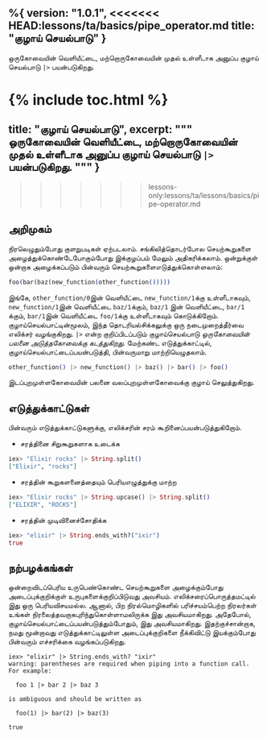 %{
  version: "1.0.1",
<<<<<<< HEAD:lessons/ta/basics/pipe_operator.md
  title: "குழாய் செயல்பாடு"
}
---

ஒருகோவையின் வெளியீட்டை, மற்றொருகோவையின் முதல் உள்ளீடாக அனுப்ப குழாய் செயல்பாடு `|>` பயன்படுகிறது.

{% include toc.html %}
=======
  title: "குழாய் செயல்பாடு",
  excerpt: """
  ஒருகோவையின் வெளியீட்டை, மற்றொருகோவையின் முதல் உள்ளீடாக அனுப்ப குழாய் செயல்பாடு `|>` பயன்படுகிறது.
  """
}
---
>>>>>>> lessons-only:lessons/ta/lessons/basics/pipe-operator.md

## அறிமுகம்

நிரலெழுதும்போது குளறுபடிகள் ஏற்படலாம். சங்கிலித்தொடர்போல செயற்கூறுகளை அழைத்துக்கொண்டேபோகும்போது இக்குழப்பம் மேலும் அதிகரிக்கலாம். ஒன்றுக்குள் ஒன்றாக அழைக்கப்படும் பின்வரும் செயற்கூறுகளைஎடுத்துக்கொள்ளலாம்:

```elixir
foo(bar(baz(new_function(other_function()))))
```

இங்கே, `other_function/0`இன் வெளியீட்டை `new_function/1`க்கு உள்ளீடாகவும், `new_function/1`இன் வெளியீட்டை `baz/1`க்கும், `baz/1` இன் வெளியீட்டை, `bar/1` க்கும், `bar/1`இன் வெளியீட்டை `foo/1`க்கு உள்ளீடாகவும் கொடுக்கிறோம். குழாய்செயல்பாட்டின்மூலம், இந்த தொடரியல்சிக்கலுக்கு ஒரு நடைமுறைத்தீர்வை எலிக்சர் வழங்குகிறது. `|>` என்ற குறிப்பிடப்படும் குழாய்செயல்பாடு *ஒருகோவையின் பலனை அடுத்தகோவைக்கு கடத்துகிறது*. மேற்கண்ட எடுத்துக்காட்டில், குழாய்செயல்பாட்டைப்பயன்படுத்தி, பின்வருமாறு மாற்றியெழுதலாம்.

```elixir
other_function() |> new_function() |> baz() |> bar() |> foo()
```

இடப்புறமுள்ளகோவையின் பலனை வலப்புறமுள்ளகோவைக்கு குழாய் செலுத்துகிறது.

## எடுத்துக்காட்டுகள்

பின்வரும் எடுத்துக்காட்டுகளுக்கு, எலிக்சரின் சரம் கூறினைப்பயன்படுத்துகிறோம்.

- சரத்தினை சிறுகூறுகளாக உடைக்க

```elixir
iex> "Elixir rocks" |> String.split()
["Elixir", "rocks"]
```

- சரத்தின் கூறுகளனைத்தையும் பெரியஎழுத்துக்கு மாற்ற

```elixir
iex> "Elixir rocks" |> String.upcase() |> String.split()
["ELIXIR", "ROCKS"]
```

- சரத்தின் முடிவினைச்சோதிக்க

```elixir
iex> "elixir" |> String.ends_with?("ixir")
true
```

## நற்பழக்கங்கள்

ஒன்றைவிடப்பெரிய உருபெண்கொண்ட செயற்கூறுகளை அழைக்கும்போது அடைப்புக்குறிக்குள் உருபுகளைக்குறிப்பிடுவது அவசியம். எலிக்சரைப்பொருத்தமட்டில் இது ஒரு பெரியவிசயமல்ல. ஆனால், பிற நிரல்மொழிகளில் பரிச்சயம்பெற்ற நிரலர்கள் உங்கள் நிரலைத்தவறாகபுரிந்துகொள்ளாமலிருக்க இது அவசியமாகிறது. அதேபோல், குழாய்செயல்பாட்டைப்பயன்படுத்தும்போதும், இது அவசியமாகிறது. இதற்குச்சான்றாக, நமது மூன்றாவது எடுத்துக்காட்டிலுள்ள அடைப்புக்குறிகளை நீக்கிவிட்டு இயக்கும்போது பின்வரும் எச்சரிக்கை வழங்கப்படுகிறது.

```shell
iex> "elixir" |> String.ends_with? "ixir"
warning: parentheses are required when piping into a function call. For example:

  foo 1 |> bar 2 |> baz 3

is ambiguous and should be written as

  foo(1) |> bar(2) |> baz(3)

true
```
